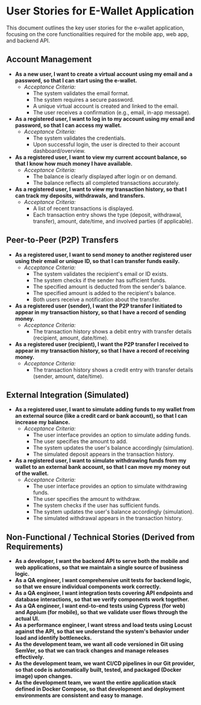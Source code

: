 # User Stories for E-Wallet Application


This document outlines the key user stories for the e-wallet application, focusing on the core functionalities required for the mobile app, web app, and backend API.

## Account Management

*   **As a new user, I want to create a virtual account using my email and a password, so that I can start using the e-wallet.**
    *   *Acceptance Criteria:*
        *   The system validates the email format.
        *   The system requires a secure password.
        *   A unique virtual account is created and linked to the email.
        *   The user receives a confirmation (e.g., email, in-app message).
*   **As a registered user, I want to log in to my account using my email and password, so that I can access my wallet.**
    *   *Acceptance Criteria:*
        *   The system validates the credentials.
        *   Upon successful login, the user is directed to their account dashboard/overview.
*   **As a registered user, I want to view my current account balance, so that I know how much money I have available.**
    *   *Acceptance Criteria:*
        *   The balance is clearly displayed after login or on demand.
        *   The balance reflects all completed transactions accurately.
*   **As a registered user, I want to view my transaction history, so that I can track my deposits, withdrawals, and transfers.**
    *   *Acceptance Criteria:*
        *   A list of recent transactions is displayed.
        *   Each transaction entry shows the type (deposit, withdrawal, transfer), amount, date/time, and involved parties (if applicable).

## Peer-to-Peer (P2P) Transfers

*   **As a registered user, I want to send money to another registered user using their email or unique ID, so that I can transfer funds easily.**
    *   *Acceptance Criteria:*
        *   The system validates the recipient's email or ID exists.
        *   The system checks if the sender has sufficient funds.
        *   The specified amount is deducted from the sender's balance.
        *   The specified amount is added to the recipient's balance.
        *   Both users receive a notification about the transfer.
*   **As a registered user (sender), I want the P2P transfer I initiated to appear in my transaction history, so that I have a record of sending money.**
    *   *Acceptance Criteria:*
        *   The transaction history shows a debit entry with transfer details (recipient, amount, date/time).
*   **As a registered user (recipient), I want the P2P transfer I received to appear in my transaction history, so that I have a record of receiving money.**
    *   *Acceptance Criteria:*
        *   The transaction history shows a credit entry with transfer details (sender, amount, date/time).

## External Integration (Simulated)

*   **As a registered user, I want to simulate adding funds to my wallet from an external source (like a credit card or bank account), so that I can increase my balance.**
    *   *Acceptance Criteria:*
        *   The user interface provides an option to simulate adding funds.
        *   The user specifies the amount to add.
        *   The system updates the user's balance accordingly (simulation).
        *   The simulated deposit appears in the transaction history.
*   **As a registered user, I want to simulate withdrawing funds from my wallet to an external bank account, so that I can move my money out of the wallet.**
    *   *Acceptance Criteria:*
        *   The user interface provides an option to simulate withdrawing funds.
        *   The user specifies the amount to withdraw.
        *   The system checks if the user has sufficient funds.
        *   The system updates the user's balance accordingly (simulation).
        *   The simulated withdrawal appears in the transaction history.

## Non-Functional / Technical Stories (Derived from Requirements)

*   **As a developer, I want the backend API to serve both the mobile and web applications, so that we maintain a single source of business logic.**
*   **As a QA engineer, I want comprehensive unit tests for backend logic, so that we ensure individual components work correctly.**
*   **As a QA engineer, I want integration tests covering API endpoints and database interactions, so that we verify components work together.**
*   **As a QA engineer, I want end-to-end tests using Cypress (for web) and Appium (for mobile), so that we validate user flows through the actual UI.**
*   **As a performance engineer, I want stress and load tests using Locust against the API, so that we understand the system's behavior under load and identify bottlenecks.**
*   **As the development team, we want all code versioned in Git using SemVer, so that we can track changes and manage releases effectively.**
*   **As the development team, we want CI/CD pipelines in our Git provider, so that code is automatically built, tested, and packaged (Docker image) upon changes.**
*   **As the development team, we want the entire application stack defined in Docker Compose, so that development and deployment environments are consistent and easy to manage.**
